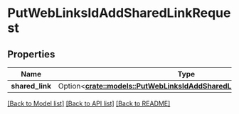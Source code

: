 # PutWebLinksIdAddSharedLinkRequest

## Properties

Name | Type | Description | Notes
------------ | ------------- | ------------- | -------------
**shared_link** | Option<[**crate::models::PutWebLinksIdAddSharedLinkRequestSharedLink**](put_web_links_id_add_shared_link_request_shared_link.md)> |  | [optional]

[[Back to Model list]](../README.md#documentation-for-models) [[Back to API list]](../README.md#documentation-for-api-endpoints) [[Back to README]](../README.md)


